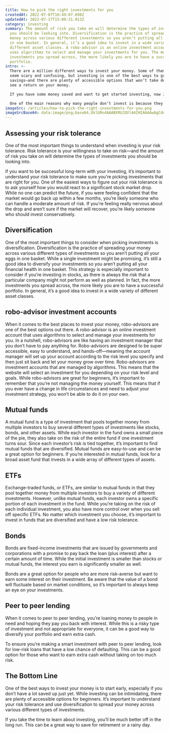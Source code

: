```yaml
---
title: How to pick the right investments for you
createdAt: 2022-07-07T16:49:07.698Z
updatedAt: 2022-07-17T15:00:31.013Z
category: investing
summary: The amount of risk you take on will determine the types of investments
  you should be looking into. Diversification is the practice of spreading your
  money across various different investments so you aren’t putting all your eggs
  in one basket. In general, it’s a good idea to invest in a wide variety of
  different asset classes. A robo-advisor is an online investment account that
  uses algorithms to select and manage your investments for you. The more
  investments you spread across, the more likely you are to have a successful
  portfolio.
intro: >-
  There are a million different ways to invest your money. Some of them can
  seem scary and confusing, but investing is one of the best ways to grow your
  savings—and there are plenty of accessible options that won’t take decades to
  see a return on your money.

  If you have some money saved and want to get started investing, now is the perfect time to do so. The sooner you begin investing, the more time your investment will have to grow over time. However, many people procrastinate when it comes to their financial future because they think investing is complicated or requires a lot of money upfront. But that doesn’t have to be the case.

  One of the main reasons why many people don’t invest is because they don’t know where to start or are afraid they might make a mistake if they dive in too fast. Luckily, there are several different ways you can get started investing without breaking the bank or feeling overwhelmed by all the information out there.
imageSrc: /articles/how-to-pick-the-right-investments-for-you.png
imageSrcBase64: data:image/png;base64,UklGRn4AAABXRUJQVlA4IHIAAAAwAgCdASoKAAoAAUAmJbACdAYr7uJNqRdwAAD++V/UsGUWw8+DPz+tQnvW3rueiXPuQcFp2Ph1y83Y01OWLbcmsZmbswo7XOQWpInsvy25hB6csj5IntqH7kuNh/94JQtaMO61/+Oj0/fEgHbP2CmaAAA=
---
```


## Assessing your risk tolerance

One of the most important things to understand when investing is your risk tolerance. Risk tolerance is your willingness to take on risk—and the amount of risk you take on will determine the types of investments you should be looking into.

If you want to be successful long-term with your investing, it’s important to understand your risk tolerance to make sure you’re picking investments that are right for you. One of the easiest ways to figure out your risk tolerance is to ask yourself how you would react to a significant stock market drop.
While no one can predict the future, if you were feeling confident that the market would go back up within a few months, you’re likely someone who can handle a moderate amount of risk. If you’re feeling really nervous about the drop and aren’t sure if the market will recover, you’re likely someone who should invest conservatively.

## Diversification

One of the most important things to consider when picking investments is diversification. Diversification is the practice of spreading your money across various different types of investments so you aren’t putting all your eggs in one basket.
While a single investment might be promising, it’s still a good idea to diversify your investments so you aren’t putting all your financial health in one basket. This strategy is especially important to consider if you’re investing in stocks, as there is always the risk that a particular company might not perform as well as planned.
In fact, the more investments you spread across, the more likely you are to have a successful portfolio. In general, it’s a good idea to invest in a wide variety of different asset classes.

## robo-advisor investment accounts

When it comes to the best places to invest your money, robo-advisors are one of the best options out there. A robo-advisor is an online investment account that uses algorithms to select and manage your investments for you.
In a nutshell, robo-advisors are like having an investment manager that you don’t have to pay anything for. Robo-advisors are designed to be super accessible, easy to understand, and hands-off—meaning the account manager will set up your account according to the risk level you specify and then just sit back and let your money grow over time.
Robo-advisors are investment accounts that are managed by algorithms. This means that the website will select an investment for you depending on your risk level and goals.
While robo-advisors are great for beginners, it’s important to remember that you’re not managing the money yourself. This means that if you ever have a change in life circumstances and need to adjust your investment strategy, you won’t be able to do it on your own.

## Mutual funds

A mutual fund is a type of investment that pools together money from multiple investors to buy several different types of investments like stocks, bonds, and other assets.
While each investor in the fund owns a small piece of the pie, they also take on the risk of the entire fund if one investment turns sour. Since each investor’s risk is tied together, it’s important to find mutual funds that are diversified.
Mutual funds are easy-to-use and can be a great option for beginners. If you’re interested in mutual funds, look for a broad asset fund that invests in a wide array of different types of assets.

## ETFs

Exchange-traded funds, or ETFs, are similar to mutual funds in that they pool together money from multiple investors to buy a variety of different investments. However, unlike mutual funds, each investor owns a specific portion of each investment in the fund.
While you’re taking on the risk of each individual investment, you also have more control over when you sell off specific ETFs. No matter which investment you choose, it’s important to invest in funds that are diversified and have a low risk tolerance.

## Bonds

Bonds are fixed-income investments that are issued by governments and corporations with a promise to pay back the loan (plus interest) after a certain amount of time. While the initial investment is smaller than stocks or mutual funds, the interest you earn is significantly smaller as well.

Bonds are a great option for people who are more risk-averse but want to earn some interest on their investment. Be aware that the value of a bond will fluctuate based on market conditions, so it’s important to always keep an eye on your investments.

## Peer to peer lending

When it comes to peer to peer lending, you’re loaning money to people in need and hoping they pay you back with interest. While this is a risky type of investment and not appropriate for everyone, it can be a good way to diversify your portfolio and earn extra cash.

To ensure you’re making a smart investment with peer to peer lending, look for low-risk loans that have a low chance of defaulting. This can be a good option for those who want to earn extra cash without taking on too much risk.

## The Bottom Line

One of the best ways to invest your money is to start early, especially if you don’t have a lot saved up just yet. While investing can be intimidating, there are plenty of accessible options for beginners.
It’s important to understand your risk tolerance and use diversification to spread your money across various different types of investments.

If you take the time to learn about investing, you’ll be much better off in the long run. This can be a great way to save for retirement or a rainy day.
